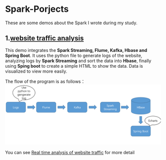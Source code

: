 # Spark-Porjects
These are some demos about the Spark I wrote during my study.

## 1.[website traffic analysis](https://github.com/XiaoQQin/Spark-Porjects/tree/master/Real%20time%20analysis%20of%20website%20traffic)
This demo integrates the **Spark Streaming, Flume, Kafka, Hbase and Spring Boot**. 
It uses the python file to generate logs of the website, analyzing logs by **Spark Streaming** and sort the data into **Hbase**, 
finally using **Sping boot** to create a simple HTML to show the data. Data is visualized to view more easily.
  
The  flow of the program is as follows：
 ![Alt](/pictures/website_traffic.PNG#pic_center)
   
You can see [Real time analysis of website traffic](https://github.com/XiaoQQin/Spark-Porjects/tree/master/Real%20time%20analysis%20of%20website%20traffic) for more detail
